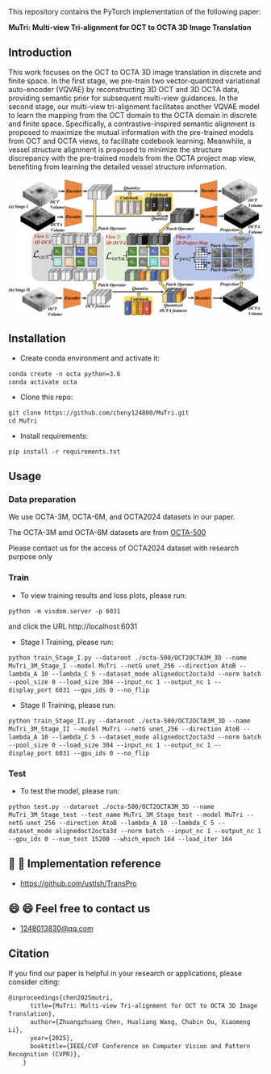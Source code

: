 This repository contains the PyTorch implementation of the following paper:

**MuTri: Multi-view Tri-alignment for OCT to OCTA 3D Image Translation**

## Introduction

This work focuses on the OCT to OCTA 3D image translation in discrete and finite space. In the first stage, we pre-train two vector-quantized variational auto-encoder (VQVAE) by reconstructing 3D OCT and 3D OCTA data, providing semantic prior for subsequent multi-view guidances. In the second stage, our multi-view tri-alignment facilitates another VQVAE model to learn the mapping from the OCT domain to the OCTA domain in discrete and finite space. Specifically, a contrastive-inspired semantic alignment is proposed to maximize the mutual information with the pre-trained models from OCT and OCTA views, to facilitate codebook learning. Meanwhile, a vessel structure alignment is proposed to minimize the structure discrepancy with the pre-trained models from the OCTA project map view, benefiting from learning the detailed vessel structure information.

![image](Fig/ours.png)

## Installation

- Create conda environment and activate it:
```
conda create -n octa python=3.6
conda activate octa
```
- Clone this repo:
```
git clone https://github.com/cheny124800/MuTri.git
cd MuTri
```

- Install requirements:
```
pip install -r requirements.txt
```

## Usage
### Data preparation
We use OCTA-3M, OCTA-6M, and OCTA2024 datasets in our paper. 

The OCTA-3M amd OCTA-6M datasets are from [OCTA-500](https://ieee-dataport.org/open-access/octa-500)

Please contact us for the access of OCTA2024 dataset with research purpose only

### Train 
- To view training results and loss plots, please run:
```
python -m visdom.server -p 6031
```
and click the URL http://localhost:6031

- Stage I Training, please run:
```
python train_Stage_I.py --dataroot ./octa-500/OCT2OCTA3M_3D --name MuTri_3M_Stage_I --model MuTri --netG unet_256 --direction AtoB --lambda_A 10 --lambda_C 5 --dataset_mode alignedoct2octa3d --norm batch --pool_size 0 --load_size 304 --input_nc 1 --output_nc 1 --display_port 6031 --gpu_ids 0 --no_flip
```

- Stage II Training, please run:
```
python train_Stage_II.py --dataroot ./octa-500/OCT2OCTA3M_3D --name MuTri_3M_Stage_II --model MuTri --netG unet_256 --direction AtoB --lambda_A 10 --lambda_C 5 --dataset_mode alignedoct2octa3d --norm batch --pool_size 0 --load_size 304 --input_nc 1 --output_nc 1 --display_port 6031 --gpu_ids 0 --no_flip
```

### Test
- To test the model, please run:
```
python test.py --dataroot ./octa-500/OCT2OCTA3M_3D --name MuTri_3M_Stage_test --test_name MuTri_3M_Stage_test --model MuTri --netG unet_256 --direction AtoB --lambda_A 10 --lambda_C 5 --dataset_mode alignedoct2octa3d --norm batch --input_nc 1 --output_nc 1 --gpu_ids 0 --num_test 15200 --which_epoch 164 --load_iter 164
```


## :rocket: :rocket:  Implementation reference  
  - https://github.com/ustlsh/TransPro


## :smile: :smile: Feel free to contact us 
  - 1248013830@qq.com 

## Citation
If you find our paper is helpful in your research or applications, please consider citing:
```
@inproceedings{chen2025mutri,
      title={MuTri: Multi-view Tri-alignment for OCT to OCTA 3D Image Translation},
      author={Zhuangzhuang Chen, Hualiang Wang, Chubin Ou, Xiaomeng Li},
      year={2025},
      booktitle={IEEE/CVF Conference on Computer Vision and Pattern Recognition (CVPR)},
    }
```